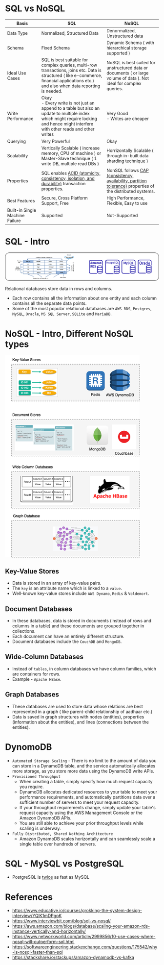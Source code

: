 
# SQL vs NoSQL

Basis                                 | SQL                                                                                                                                                                                                       | NoSQL                                                                                                                                                                                                                   |
---------------------------------------|-----------------------------------------------------------------------------------------------------------------------------------------------------------------------------------------------------------|-------------------------------------------------------------------------------------------------------------------------------------------------------------------------------------------------------------------------|
Data Type | Normalized, Structured Data                                                                                                                                                                               | Denormalized, Unstructured data                                                                                                                                                                                         |
Schema | Fixed Schema                                                                                                                                                                                              | Dynamic Schema ( with hierarchical storage supported )                                                                                                                                                                  |                                                                                             |
Ideal Use Cases | SQL is best suitable for complex queries, multi-row transactions, joins etc. Data is structured ( like e-commerce, financial applications etc.) and also when data reporting is needed.                   | NoSQL is best suited for unstructured data or documents ( or large volume of data ). Not ideal for complex queries.                                                                                                     |                                                                                             |
Write Performance | Okay<br/>- Every write is not just an append to a table but also an update to multiple index which might require locking and hence might interfere with other reads and other writes                      | Very Good<br/>- Writes are cheaper                                                                                                                                                                                      |                                                                                             |
Querying | Very Powerful                                                                                                                                                                                             | Okay                                                                                                                                                                                                                    |                                                                                             |
Scalability | Vertically Scalable ( increase memory, CPU of machine ) or Master-Slave technique ( 1 write DB, multiple read DBs )                                                                                       | Horrizontally Scalable ( through in-built data sharding technique )                                                                                                                                                     |                                                                                             |
Properties | SQL enables [ACID (atomicity, consistency, isolation, and durability)](https://github.com/Anshul619/System-Designs/blob/main/src/DesignComponents/SystemDesignGlossaries.md#acid-properties-of-the-transaction) transaction properties. | NonSQL follows [CAP (consistency, availability, partition tolerance)](https://github.com/Anshul619/System-Designs/blob/main/src/DesignComponents/SystemDesignGlossaries.md#cap-theorem-of-the-distributed-systems) properties of the distributed systems. |                                                                                             |
Best Features | Secure, Cross Platform Support, Free                                                                                                                                                                      | High Performance, Flexible, Easy to use                                                                                                                                                                                 |
Built-in Single Machine Failure | Supported                                                                                                                                                                                                 | Not-Supported                                                                                                                                                                                                           |

# SQL - Intro

<img title="SQL - Different Types" alt="Alt text" src="SQL - Different Types.drawio.png">

Relational databases store data in rows and columns.
- Each row contains all the information about one entity and each column contains all the separate data points.
- Some of the most popular relational databases are `AWS RDS`, `Postgres`, `MySQL`, `Oracle`, `MS SQL Server`, `SQLite` and `MariaDB`.

# NoSQL - Intro, Different NoSQL types

<img title="NoSQL - Different DB types" alt="Alt text" src="NoSQL - Different DB types.drawio.png">

## Key-Value Stores 
- Data is stored in an array of key-value pairs. 
- The `key` is an attribute name which is linked to a `value`. 
- Well-known key-value stores include `AWS Dynamo`, `Redis` & `Voldemort`.

## Document Databases 
- In these databases, data is stored in documents (instead of rows and columns in a table) and these documents are grouped together in collections. 
- Each document can have an entirely different structure. 
- Document databases include the `CouchDB` and `MongoDB`.

## Wide-Column Databases 
- Instead of `tables`, in column databases we have column families, which are containers for rows. 
- Example - `Apache HBase`.

## Graph Databases 
- These databases are used to store data whose relations are best represented in a graph ( like parent-child relationship of aadhaar etc.)
- Data is saved in graph structures with nodes (entities), properties (information about the entities), and lines (connections between the entities).

# DynomoDB
- `Automated Storage Scaling` - There is no limit to the amount of data you can store in a DynamoDB table, and the service automatically allocates more storage, as you store more data using the DynamoDB write APIs.
- `Provisioned Throughput` 
  - When creating a table, simply specify how much request capacity you require. 
  - DynamoDB allocates dedicated resources to your table to meet your performance requirements, and automatically partitions data over a sufficient number of servers to meet your request capacity. 
  - If your throughput requirements change, simply update your table's request capacity using the AWS Management Console or the Amazon DynamoDB APIs. 
  - You are still able to achieve your prior throughput levels while scaling is underway.
- `Fully Distributed, Shared Nothing Architecture`
  - Amazon DynamoDB scales horizontally and can seamlessly scale a single table over hundreds of servers.

# SQL - MySQL vs PostgreSQL
- PostgreSQL is [twice](https://itnext.io/benchmark-databases-in-docker-mysql-postgresql-sql-server-7b129368eed7) as fast as MySQL

# References
- https://www.educative.io/courses/grokking-the-system-design-interview/YQlK1mDPgpK
- https://www.interviewbit.com/blog/sql-vs-nosql/
- https://aws.amazon.com/blogs/database/scaling-your-amazon-rds-instance-vertically-and-horizontally/
- https://www.networkworld.com/article/2999856/10-use-cases-where-nosql-will-outperform-sql.html
- https://softwareengineering.stackexchange.com/questions/175542/why-is-nosql-faster-than-sql
- https://stackshare.io/stackups/amazon-dynamodb-vs-kafka
